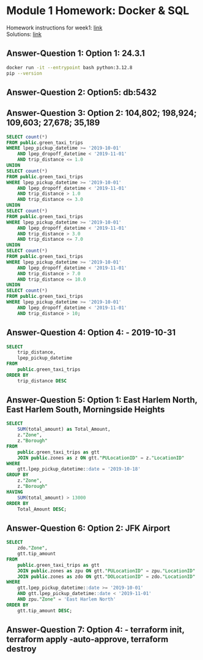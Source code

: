 # Module 1 Homework: Docker & SQL

Homework instructions for week1: [link](https://github.com/DataTalksClub/data-engineering-zoomcamp/blob/main/cohorts/2025/01-docker-terraform/homework.md)  
Solutions: [link](https://github.com/DataTalksClub/data-engineering-zoomcamp/blob/main/cohorts/2025/01-docker-terraform/solution.md)  
## Answer-Question 1: Option 1: 24.3.1

```bash
docker run -it --entrypoint bash python:3.12.8
pip --version
```

## Answer-Question 2: Option5: db:5432

## Answer-Question 3: Option 2: 104,802; 198,924; 109,603; 27,678; 35,189

```sql
SELECT count(*)
FROM public.green_taxi_trips
WHERE lpep_pickup_datetime >= '2019-10-01'
    AND lpep_dropoff_datetime < '2019-11-01'
    AND trip_distance <= 1.0
UNION
SELECT count(*)
FROM public.green_taxi_trips
WHERE lpep_pickup_datetime >= '2019-10-01'
    AND lpep_dropoff_datetime < '2019-11-01'
    AND trip_distance > 1.0
    AND trip_distance <= 3.0
UNION
SELECT count(*)
FROM public.green_taxi_trips
WHERE lpep_pickup_datetime >= '2019-10-01'
    AND lpep_dropoff_datetime < '2019-11-01'
    AND trip_distance > 3.0
    AND trip_distance <= 7.0
UNION
SELECT count(*)
FROM public.green_taxi_trips
WHERE lpep_pickup_datetime >= '2019-10-01'
    AND lpep_dropoff_datetime < '2019-11-01'
    AND trip_distance > 7.0
    AND trip_distance <= 10.0
UNION
SELECT count(*)
FROM public.green_taxi_trips
WHERE lpep_pickup_datetime >= '2019-10-01'
    AND lpep_dropoff_datetime < '2019-11-01'
    AND trip_distance > 10;
```

## Answer-Question 4: Option 4: - 2019-10-31

```sql
SELECT
    trip_distance,
    lpep_pickup_datetime
FROM
    public.green_taxi_trips
ORDER BY
    trip_distance DESC
```

## Answer-Question 5: Option 1: East Harlem North, East Harlem South, Morningside Heights

```sql
SELECT
    SUM(total_amount) as Total_Amount,
    z."Zone",
    z."Borough"
FROM
    public.green_taxi_trips as gtt
    JOIN public.zones as z ON gtt."PULocationID" = z."LocationID"
WHERE
    gtt.lpep_pickup_datetime::date = '2019-10-18'
GROUP BY
    z."Zone",
    z."Borough"
HAVING
    SUM(total_amount) > 13000
ORDER BY
    Total_Amount DESC;
```

## Answer-Question 6: Option 2: JFK Airport

```sql
SELECT
    zdo."Zone",
    gtt.tip_amount
FROM
    public.green_taxi_trips as gtt
    JOIN public.zones as zpu ON gtt."PULocationID" = zpu."LocationID"
    JOIN public.zones as zdo ON gtt."DOLocationID" = zdo."LocationID"
WHERE
    gtt.lpep_pickup_datetime::date >= '2019-10-01'
    AND gtt.lpep_pickup_datetime::date < '2019-11-01'
    AND zpu."Zone" = 'East Harlem North'
ORDER BY
    gtt.tip_amount DESC;
```

## Answer-Question 7: Option 4: - terraform init, terraform apply -auto-approve, terraform destroy
